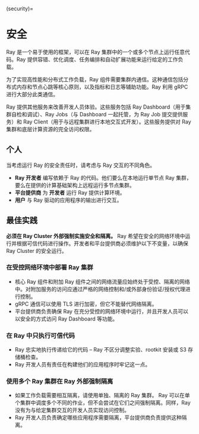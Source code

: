 (security)=

# 安全 

Ray 是一个易于使用的框架，可以在 Ray 集群中的一个或多个节点上运行任意代码。Ray 提供容错、优化调度、任务编排和自动扩展功能来运行给定的工作负载。

为了实现高性能和分布式工作负载，Ray 组件需要集群内通信。这种通信包括分布式内存和节点心跳等核心原则，以及指标和日志等辅助功能。Ray 利用 gRPC 进行大部分此类通信。

Ray 提供其他服务来改善开发人员体验。这些服务包括 Ray Dashboard（用于集群自检和调试）、Ray Jobs（与 Dashboard 一起托管，为 Ray Job 提交提供服务）和 Ray Client（用于与远程集群进行本地交互式开发）。这些服务提供对 Ray 集群和底层计算资源的完全访问权限。

## 个人

当考虑运行 Ray 的安全责任时，请考虑与 Ray 交互的不同角色。
* **Ray 开发者** 编写依赖于 Ray 的代码。他们要么在本地运行单节点 Ray 集群，要么在提供的计算基础架构上远程运行多节点集群。
* **平台提供商** 为 **开发者** 运行 Ray 提供计算环境。
* **用户** 与 Ray 驱动的应用程序的输出进行交互。

## 最佳实践
**必须在 Ray Cluster 外部强制实施安全和隔离。** Ray 希望在安全的网络环境中运行并根据可信代码进行操作。开发者和平台提供商必须维护以下不变量，以确保 Ray Cluster 的安全运行。

### 在受控网络环境中部署 Ray 集群
* 核心 Ray 组件和附加 Ray 组件之间的网络流量应始终处于受控、隔离的网络中。对附加服务的访问应通过严格的网络控制和/或外部身份验证/授权代理进行控制。
* gRPC 通信可以使用 TLS 进行加密，但它不能替代网络隔离。
* 平台提供商负责确保 Ray 在充分受控的网络环境中运行，并且开发人员可以以安全的方式访问 Ray Dashboard 等功能。
### 在 Ray 中只执行可信代码
* Ray 忠实地执行传递给它的代码 – Ray 不区分调整实验、rootkit 安装或 S3 存储桶检查。
* Ray 开发人员有责任在构建他们的应用程序时牢记这一点。
### 使用多个 Ray 集群在 Ray 外部强制隔离
* 如果工作负载需要相互隔离，请使用单独、隔离的 Ray 集群。 Ray 可以在单个集群中调度多个不同的作业，但不会尝试在它们之间强制隔离。同样，Ray 没有为与给定集群交互的开发人员实现访问控制。
* Ray 开发人员负责确定哪些应用程序需要隔离，平台提供商负责提供这种隔离。
